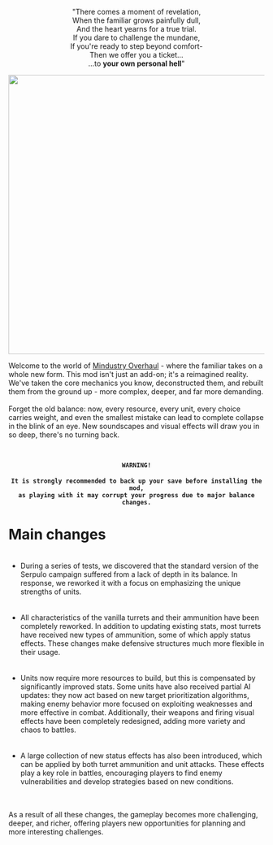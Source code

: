 <p align='center'>"There comes a moment of revelation,
<br>When the familiar grows painfully dull,
<br>And the heart yearns for a true trial.
<br>If you dare to challenge the mundane,
<br>If you're ready to step beyond comfort-
<br>Then we offer you a ticket...    
<br>...to <b>your own personal hell</b>"</p>
<h>
<div align="center">
<img src="https://github.com/KOCTOLOM/Mindustry-overhaul/raw/main/sprites-override/ui/logo.png" width="550">
</div>
<h>
<p>Welcome to the world of <ins>Mindustry Overhaul</ins> - where the familiar takes on a whole new form.
This mod isn't just an add-on; it's a reimagined reality. We've taken the core mechanics you know, deconstructed them, and rebuilt them from the ground up - more complex, deeper, and far more demanding.
<br>
<br>Forget the old balance: now, every resource, every unit, every choice carries weight, and even the smallest mistake can lead to complete collapse in the blink of an eye.
New soundscapes and visual effects will draw you in so deep, there's no turning back.</p><br>
<div align="center">

<b>`WARNING!`</b>
<br>
<br><b>`It is strongly recommended to back up your save before installing the mod,`</b>
<br><b>`as playing with it may corrupt your progress due to major balance changes.`</b>

</div>
<h1>Main changes</h1>
<ul><br><li>During a series of tests, we discovered that the standard version of the Serpulo campaign suffered from a lack of depth in its balance. In response, we reworked it with a focus on emphasizing the unique strengths of units.</li>
<br>
<br><li>All characteristics of the vanilla turrets and their ammunition have been completely reworked. In addition to updating existing stats, most turrets have received new types of ammunition, some of which apply status effects. These changes make defensive structures much more flexible in their usage.</li>
<br>
<br><li>Units now require more resources to build, but this is compensated by significantly improved stats. Some units have also received partial AI updates: they now act based on new target prioritization algorithms, making enemy behavior more focused on exploiting weaknesses and more effective in combat. Additionally, their weapons and firing visual effects have been completely redesigned, adding more variety and chaos to battles.</li>
<br>
<br><li>A large collection of new status effects has also been introduced, which can be applied by both turret ammunition and unit attacks. These effects play a key role in battles, encouraging players to find enemy vulnerabilities and develop strategies based on new conditions.</li></ul>
<br>
<br>As a result of all these changes, the gameplay becomes more challenging, deeper, and richer, offering players new opportunities for planning and more interesting challenges.
